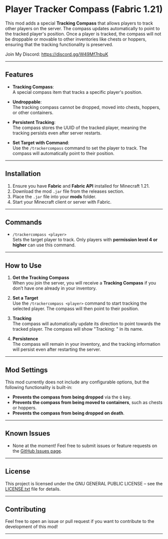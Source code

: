 # Player Tracker Compass (Fabric 1.21)

This mod adds a special **Tracking Compass** that allows players to track other players on the server. The compass updates automatically to point to the tracked player's position. Once a player is tracked, the compass will not be droppable or movable to other inventories like chests or hoppers, ensuring that the tracking functionality is preserved.

Join My Discord: https://discord.gg/W49Mf7nbuK

---

## **Features**

- **Tracking Compass**:  
  A special compass item that tracks a specific player's position.

- **Undroppable**:  
  The tracking compass cannot be dropped, moved into chests, hoppers, or other containers.

- **Persistent Tracking**:  
  The compass stores the UUID of the tracked player, meaning the tracking persists even after server restarts.

- **Set Target with Command**:  
  Use the `/trackercompass` command to set the player to track. The compass will automatically point to their position.

---

## **Installation**

1. Ensure you have **Fabric** and **Fabric API** installed for Minecraft 1.21.
2. Download the mod `.jar` file from the releases section.
3. Place the `.jar` file into your **mods** folder.
4. Start your Minecraft client or server with Fabric.

---

## **Commands**

- `/trackercompass <player>`  
  Sets the target player to track. Only players with **permission level 4 or higher** can use this command.

---

## **How to Use**

1. **Get the Tracking Compass**  
   When you join the server, you will receive a **Tracking Compass** if you don’t have one already in your inventory.

2. **Set a Target**  
   Use the `/trackercompass <player>` command to start tracking the selected player. The compass will then point to their position.

3. **Tracking**  
   The compass will automatically update its direction to point towards the tracked player. The compass will show "Tracking: <PlayerName>" in its name.

4. **Persistence**  
   The compass will remain in your inventory, and the tracking information will persist even after restarting the server.

---

## **Mod Settings**

This mod currently does not include any configurable options, but the following functionality is built-in:

- **Prevents the compass from being dropped** via the `Q` key.
- **Prevents the compass from being moved to containers**, such as chests or hoppers.
- **Prevents the compass from being dropped on death**.

---

## **Known Issues**

- None at the moment! Feel free to submit issues or feature requests on the [GitHub Issues page](#).

---

## **License**

This project is licensed under the GNU GENERAL PUBLIC LICENSE – see the [LICENSE.txt](LICENSE.txt) file for details.

---

## **Contributing**

Feel free to open an issue or pull request if you want to contribute to the development of this mod! 

---